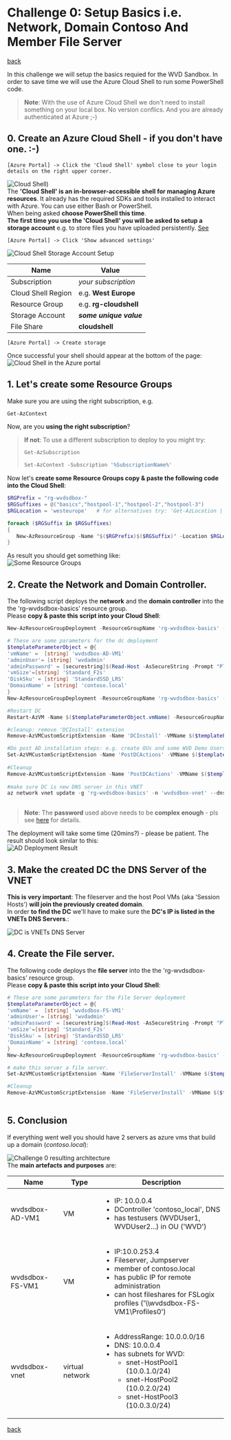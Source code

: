 # Challenge 0: Setup Basics i.e. Network, Domain Contoso And Member File Server 

[back](../README.md)

In this challenge we will setup the basics requied for the WVD Sandbox. In order to save time we will use the Azure Cloud Shell to run some PowerShell code.  
> **Note**: With the use of Azure Cloud Shell we don't need to install something on your local box. No version conflics. And you are already authenticated at Azure ;-)

## 0. Create an Azure Cloud Shell - if you don't have one. :-)
```
[Azure Portal] -> Click the 'Cloud Shell' symbol close to your login details on the right upper corner.
```  
![Cloud Shell](CloudShell.png))  
The **'Cloud Shell' is an in-browser-accessible shell for managing Azure resources**. It already has the required SDKs and tools installed to interact with Azure. You can use either Bash or PowerShell.  
When being asked **choose PowerShell this time**.  
**The first time you use the 'Cloud Shell' you will be asked to setup a storage account** e.g. to store files you have uploaded persistently. [See](https://docs.microsoft.com/en-us/azure/cloud-shell/persisting-shell-storage)  

```
[Azure Portal] -> Click 'Show advanced settings'
```  
![Cloud Shell Storage Account Setup](CloudShell1.png)  

| Name | Value |
|---|---|
| Subscription  |  _your subscription_ |
| Cloud Shell Region  |  e.g. **West Europe** |   
| Resource Group  |  e.g. **rg-cloudshell** |   
| Storage Account  |  **_some unique value_** |   
| File Share  |  **cloudshell**|   

```
[Azure Portal] -> Create storage
```  
Once successful your shell should appear at the bottom of the page:  
![Cloud Shell in the Azure portal](CloudShell2.png)

## 1. Let's create some Resource Groups
Make sure you are using the right subscription, e.g. 
```PowerShell
Get-AzContext  
```  
Now, are you **using the right subscription**? 
> **If not**: To use a different subscription to deploy to you might try:  
>```PowerShell
>Get-AzSubscription 
>
>Set-AzContext -Subscription '%SubscriptionName%' 
>```  

Now let's **create some Resource Groups copy & paste the following code into the Cloud Shell**:  
```PowerShell
$RGPrefix = "rg-wvdsdbox-"
$RGSuffixes = @("basics","hostpool-1","hostpool-2","hostpool-3")
$RGLocation = 'westeurope'   # for alternatives try: 'Get-AzLocation | ft Location'

foreach ($RGSuffix in $RGSuffixes)
{
   New-AzResourceGroup -Name "$($RGPrefix)$($RGSuffix)" -Location $RGLocation
}
```  
As result you should get something like:  
![Some Resource Groups](SomeRGs.PNG)

## 2. Create the Network and Domain Controller.  
The following script deploys the **network** and the **domain controller** into the the 'rg-wvdsdbox-basics' resource group.  
Please **copy & paste this script into your Cloud Shell**:  

```PowerShell
New-AzResourceGroupDeployment -ResourceGroupName 'rg-wvdsdbox-basics' -Name 'NetworkSetup' -Mode Incremental -TemplateUri 'https://raw.githubusercontent.com/bfrankMS/wvdsandbox/master/BaseSetupArtefacts/01-ARM_Network.json'

# These are some parameters for the dc deployment
$templateParameterObject = @{
'vmName' =  [string] 'wvdsdbox-AD-VM1'
'adminUser'= [string] 'wvdadmin'
'adminPassword' = [securestring]$(Read-Host -AsSecureString -Prompt "Please enter a password for the vm and domain admin.")
'vmSize'=[string] 'Standard_F2s'
'DiskSku' = [string] 'StandardSSD_LRS'
'DomainName' = [string] 'contoso.local'
}
New-AzResourceGroupDeployment -ResourceGroupName 'rg-wvdsdbox-basics' -Name 'DCSetup' -Mode Incremental -TemplateUri 'https://raw.githubusercontent.com/bfrankMS/wvdsandbox/master/BaseSetupArtefacts/02-ARM_AD.json' -TemplateParameterObject $templateParameterObject

#Restart DC
Restart-AzVM -Name $($templateParameterObject.vmName) -ResourceGroupName 'rg-wvdsdbox-basics' 

#cleanup: remove 'DCInstall' extension
Remove-AzVMCustomScriptExtension -Name 'DCInstall' -VMName $($templateParameterObject.vmName) -ResourceGroupName 'rg-wvdsdbox-basics' -Force  

#Do post AD installation steps: e.g. create OUs and some WVD Demo Users.
Set-AzVMCustomScriptExtension -Name 'PostDCActions' -VMName $($templateParameterObject.vmName) -ResourceGroupName 'rg-wvdsdbox-basics' -Location (Get-AzVM -ResourceGroupName 'rg-wvdsdbox-basics' -Name $($templateParameterObject.vmName)).Location -Run 'CSE_AD_Post.ps1' -Argument "WVD $($templateParameterObject.adminPassword)" -FileUri 'https://raw.githubusercontent.com/bfrankMS/wvdsandbox/master/BaseSetupArtefacts/CSE_AD_Post.ps1'  
  
#Cleanup
Remove-AzVMCustomScriptExtension -Name 'PostDCActions' -VMName $($templateParameterObject.vmName) -ResourceGroupName 'rg-wvdsdbox-basics' -Force -NoWait  
  
#make sure DC is new DNS server in this VNET  
az network vnet update -g 'rg-wvdsdbox-basics' -n 'wvdsdbox-vnet' --dns-servers 10.0.0.4  
  

```
> **Note**: The **password** used above needs to be **complex enough** - pls see [here](https://docs.microsoft.com/en-us/azure/virtual-machines/windows/faq#what-are-the-password-requirements-when-creating-a-vm) for details.

The deployment will take some time (20mins?) - please be patient. The result should look similar to this:  
![AD Deployment Result](ADDeploymentResult.png)  

## 3. Make the created DC the DNS Server of the VNET  
**This is very important**: The fileserver and the host Pool VMs (aka 'Session Hosts') **will join the previously created domain**.  
In order **to find the DC** we'll have to make sure the **DC's IP is listed in the VNETs DNS Servers**.:  
  
![DC is VNETs DNS Server](DCisVnetsDNSserver.PNG)  



## 4. Create the File server.  
The following code deploys the **file server** into the the 'rg-wvdsdbox-basics' resource group.  
Please **copy & paste this script into your Cloud Shell**:    
```PowerShell
# These are some parameters for the File Server deployment
$templateParameterObject = @{
'vmName' =  [string] 'wvdsdbox-FS-VM1'
'adminUser'= [string] 'wvdadmin'
'adminPassword' = [securestring]$(Read-Host -AsSecureString -Prompt "Please enter a password for the vm and domain admin.")
'vmSize'=[string] 'Standard_F2s'
'DiskSku' = [string] 'StandardSSD_LRS'
'DomainName' = [string] 'contoso.local'
}
New-AzResourceGroupDeployment -ResourceGroupName 'rg-wvdsdbox-basics' -Name 'FileServerSetup' -Mode Incremental -TemplateUri 'https://raw.githubusercontent.com/bfrankMS/wvdsandbox/master/BaseSetupArtefacts/03-ARM_FS.json' -TemplateParameterObject $templateParameterObject

# make this server a file server.
Set-AzVMCustomScriptExtension -Name 'FileServerInstall' -VMName $($templateParameterObject.vmName) -ResourceGroupName 'rg-wvdsdbox-basics' -Location (Get-AzVM -ResourceGroupName 'rg-wvdsdbox-basics' -Name $($templateParameterObject.vmName)).Location -Run 'CSE_FS.ps1' -FileUri 'https://raw.githubusercontent.com/bfrankMS/wvdsandbox/master/BaseSetupArtefacts/CSE_FS.ps1' 

#Cleanup
Remove-AzVMCustomScriptExtension -Name 'FileServerInstall' -VMName $($templateParameterObject.vmName) -ResourceGroupName 'rg-wvdsdbox-basics' -Force -NoWait  
  
```  
## 5. Conclusion  
If everything went well you should have 2 servers as azure vms that build up a domain (_contoso.local_):  

![Challenge 0 resulting architecture](Challenge0Result.png)  
The **main artefacts and purposes** are:  

|Name  | Type | Description |
|--|--|--|
| wvdsdbox-AD-VM1 |  VM | <ul><li>IP: 10.0.0.4</li><li>DController 'contoso_local', DNS</li><li>has testusers (WVDUser1, WVDUser2...) in OU ('WVD')</li></ul> |
| wvdsdbox-FS-VM1 | VM  | <ul><li>IP:10.0.253.4</li><li>Fileserver, Jumpserver</li><li>member of contoso.local</li><li>has public IP for remote administration</li><li>can host fileshares for FSLogix profiles ('\\\wvdsdbox-FS-VM1\Profiles0')</li></ul>|
|wvdsdbox-vnet  | virtual network |  <ul><li>AddressRange: 10.0.0.0/16</li><li>DNS: 10.0.0.4</li><li>has subnets for WVD:<ul><li>snet-HostPool1 (10.0.1.0/24)</li><li>snet-HostPool2 (10.0.2.0/24)</li><li>snet-HostPool3 (10.0.3.0/24)</li></ul></li></ul>   |
  
[back](../README.md) 